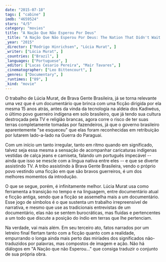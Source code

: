 ```yaml
---
date: "2015-07-18"
tags: [ "cabine" ]
imdb: "4659524"
stars: "4/5"
category: "movies"
title: "A Nação Que Não Esperou Por Deus"
_title: "A Nação Que Não Esperou Por Deus: The Nation That Didn't Wait for God"
_year: "2015"
_director: ["Rodrigo Hinrichsen", "Lúcia Murat", ]
_writer: ["Lúcia Murat", ]
_countries: ["Brazil", ]
_languages: ["Portuguese", ]
_editor: ["Lucas Cesario Pereira", "Mair Tavares", ]
_cinematographer: ["Leo Bittencourt", ]
_genres: ["Documentary", ]
_runtimes: ["89", ]
_kind: "movie"
---
```

O trabalho de Lúcia Murat, de Brava Gente Brasileira, já se torna relevante uma vez que é um documentário que brinca com uma ficção dirigida por ela mesma 15 anos atrás, antes da vinda da tecnologia na aldeia dos Kadiwéus, o último povo guerreiro indígena em solo brasileiro, que já tendo sua cultura destroçada pela TV e religião brancas, agora corre o risco de ter suas terras completamente tomadas por fazendeiros, já que o governo brasileiro aparentemente "se esqueceu" que elas foram reconhecidas em retribuição por lutarem lado-a-lado na Guerra do Paraguai.

Com um início um tanto irregular, tanto em ritmo quando em significado, talvez seja essa mesma a sensação de acompanhar caricaturas indígenas vestidas de calça jeans e camiseta, falando um português impecável -- ainda que isso se mescle com a língua nativa entre eles -- e que se diverte assistindo TV. A tribo assistindo à Brava Gente Brasileira, vendo o próprio povo vestindo uma ficção em que são bravos guerreiros, é um dos melhores momentos da introdução.

O que se segue, porém, é infinitamente melhor. Lúcia Murat usa como ferramenta a transição no tempo e na linguagem, entre documentário atual e ficção antiga, sendo que a ficção se assemelha mais a um documentário. Esse jogo de símbolos é o que sustenta um trabalho irrepreensível de narrativa, e mesmo que use as tradicionais entrevistas de um documentário, elas não se sentem burocráticas, mas fluidas e pertencentes a um todo que discute a posição do índio em terras que lhe pertenciam.

Na verdade, vai mais além. Em seu terceiro ato, fatos narrados por um letreiro final flertam tanto com a ficção quanto com a realidade, empurrando o longa ainda mais perto das miríades dos significados não-traduzidos por palavras, mas compostos de imagem e ação. Não há diálogos em "A Nação que não Esperou..." que consiga traduzir o conjunto de sua própria obra.
